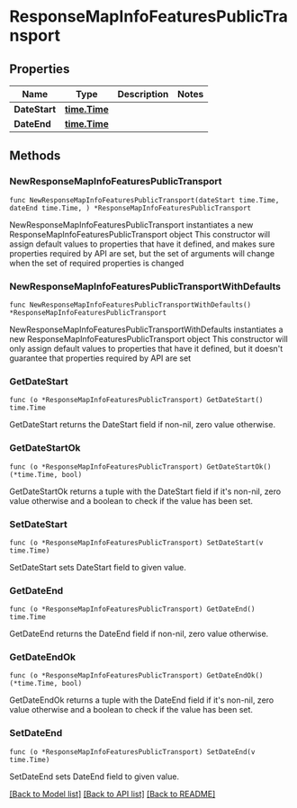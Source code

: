 # ResponseMapInfoFeaturesPublicTransport

## Properties

Name | Type | Description | Notes
------------ | ------------- | ------------- | -------------
**DateStart** | [**time.Time**](time.Time.md) |  | 
**DateEnd** | [**time.Time**](time.Time.md) |  | 

## Methods

### NewResponseMapInfoFeaturesPublicTransport

`func NewResponseMapInfoFeaturesPublicTransport(dateStart time.Time, dateEnd time.Time, ) *ResponseMapInfoFeaturesPublicTransport`

NewResponseMapInfoFeaturesPublicTransport instantiates a new ResponseMapInfoFeaturesPublicTransport object
This constructor will assign default values to properties that have it defined,
and makes sure properties required by API are set, but the set of arguments
will change when the set of required properties is changed

### NewResponseMapInfoFeaturesPublicTransportWithDefaults

`func NewResponseMapInfoFeaturesPublicTransportWithDefaults() *ResponseMapInfoFeaturesPublicTransport`

NewResponseMapInfoFeaturesPublicTransportWithDefaults instantiates a new ResponseMapInfoFeaturesPublicTransport object
This constructor will only assign default values to properties that have it defined,
but it doesn't guarantee that properties required by API are set

### GetDateStart

`func (o *ResponseMapInfoFeaturesPublicTransport) GetDateStart() time.Time`

GetDateStart returns the DateStart field if non-nil, zero value otherwise.

### GetDateStartOk

`func (o *ResponseMapInfoFeaturesPublicTransport) GetDateStartOk() (*time.Time, bool)`

GetDateStartOk returns a tuple with the DateStart field if it's non-nil, zero value otherwise
and a boolean to check if the value has been set.

### SetDateStart

`func (o *ResponseMapInfoFeaturesPublicTransport) SetDateStart(v time.Time)`

SetDateStart sets DateStart field to given value.


### GetDateEnd

`func (o *ResponseMapInfoFeaturesPublicTransport) GetDateEnd() time.Time`

GetDateEnd returns the DateEnd field if non-nil, zero value otherwise.

### GetDateEndOk

`func (o *ResponseMapInfoFeaturesPublicTransport) GetDateEndOk() (*time.Time, bool)`

GetDateEndOk returns a tuple with the DateEnd field if it's non-nil, zero value otherwise
and a boolean to check if the value has been set.

### SetDateEnd

`func (o *ResponseMapInfoFeaturesPublicTransport) SetDateEnd(v time.Time)`

SetDateEnd sets DateEnd field to given value.



[[Back to Model list]](../README.md#documentation-for-models) [[Back to API list]](../README.md#documentation-for-api-endpoints) [[Back to README]](../README.md)


